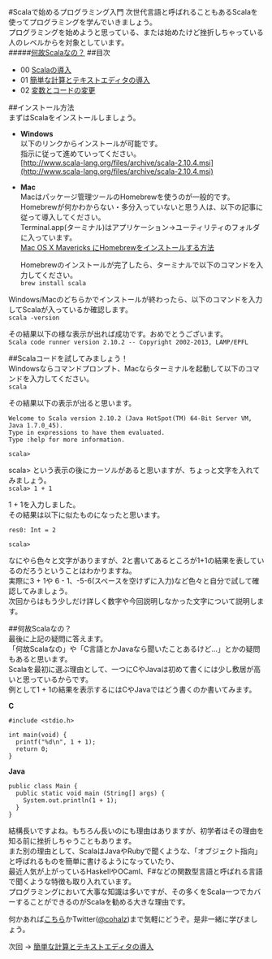 #Scalaで始めるプログラミング入門
次世代言語と呼ばれることもあるScalaを使ってプログラミングを学んでいきましょう。  
プログラミングを始めようと思っている、または始めたけど挫折しちゃっている人のレベルからを対象としています。  
#####[何故Scalaなの？](https://github.com/cohalz/scala-for-programming-beginner#%E4%BD%95%E6%95%85scala%E3%81%AA%E3%81%AE)
##目次

- 00 [Scalaの導入](https://github.com/cohalz/scala-for-programming-beginner)
- 01 [簡単な計算とテキストエディタの導入](https://github.com/cohalz/scala-for-programming-beginner/tree/master/01)
- 02 [変数とコードの変更](https://github.com/cohalz/scala-for-programming-beginner/tree/master/02)

##インストール方法  
まずはScalaをインストールしましょう。

- **Windows**  
  以下のリンクからインストールが可能です。  
  指示に従って進めていってください。  
  [http://www.scala-lang.org/files/archive/scala-2.10.4.msi](http://www.scala-lang.org/files/archive/scala-2.10.4.msi)

- **Mac**  
  Macはパッケージ管理ツールのHomebrewを使うのが一般的です。  
  Homebrewが何かわからない・多分入っていないと思う人は、以下の記事に従って導入してください。  
  Terminal.app(ターミナル)はアプリケーション->ユーティリティのフォルダに入っています。  
  [Mac OS X Mavericks にHomebrewをインストールする方法](http://maezono.info/2013/12/14/1350)

  Homebrewのインストールが完了したら、ターミナルで以下のコマンドを入力してください。  
  ```brew install scala``` 
  
Windows/Macのどちらかでインストールが終わったら、以下のコマンドを入力してScalaが入っているか確認します。  
```scala -version```  
  
その結果以下の様な表示が出れば成功です。おめでとうございます。  
```Scala code runner version 2.10.2 -- Copyright 2002-2013, LAMP/EPFL```

##Scalaコードを試してみましょう！  
Windowsならコマンドプロンプト、Macならターミナルを起動して以下のコマンドを入力してください。  
```scala ```  

その結果以下の表示が出ると思います。  
```  
Welcome to Scala version 2.10.2 (Java HotSpot(TM) 64-Bit Server VM, Java 1.7.0_45).
Type in expressions to have them evaluated.
Type :help for more information.

scala> 
```

scala> という表示の後にカーソルがあると思いますが、ちょっと文字を入れてみましょう。  
```scala> 1 + 1```  

1 + 1を入力しました。  
その結果は以下に似たものになったと思います。
```
res0: Int = 2

scala> 
```

なにやら色々と文字がありますが、2と書いてあるところが1+1の結果を表しているのだろうということはわかりますね。  
実際に3 + 1や 6 - 1、-5-6(スペースを空けずに入力)など色々と自分で試して確認してみましょう。  
次回からはもう少しだけ詳しく数字や今回説明しなかった文字について説明します。 


##何故Scalaなの？  
最後に上記の疑問に答えます。  
「何故Scalaなの」や「C言語とかJavaなら聞いたことあるけど...」とかの疑問もあると思います。  
Scalaを最初に選ぶ理由として、一つにCやJavaは初めて書くには少し敷居が高いと思っているからです。  
例として1 + 1の結果を表示するにはCやJavaではどう書くのか書いてみます。  

**C**  
```
#include <stdio.h>

int main(void) {
  printf("%d\n", 1 + 1);
  return 0;
}
```

**Java** 
```
public class Main {
  public static void main (String[] args) {
    System.out.println(1 + 1);
  }
} 
```

結構長いですよね。もちろん長いのにも理由はありますが、初学者はその理由を知る前に挫折しちゃうこともあります。  
また別の理由として、ScalaはJavaやRubyで聞くような、「オブジェクト指向」と呼ばれるものを簡単に書けるようになっていたり、  
最近人気が上がっているHaskellやOCaml、F#などの関数型言語と呼ばれる言語で聞くような特徴も取り入れています。  
プログラミングにおいて大事な知識は多いですが、その多くをScala一つでカバーすることができるのがScalaを勧める大きな理由です。

何かあれば[こちら](https://github.com/cohalz/scala-for-programming-beginner/issues/new)かTwitter([@cohalz](https://twitter.com/cohalz))まで気軽にどうぞ。是非一緒に学びましょう。

次回 -> [簡単な計算とテキストエディタの導入](https://github.com/cohalz/scala-for-programming-beginner/tree/master/01)
